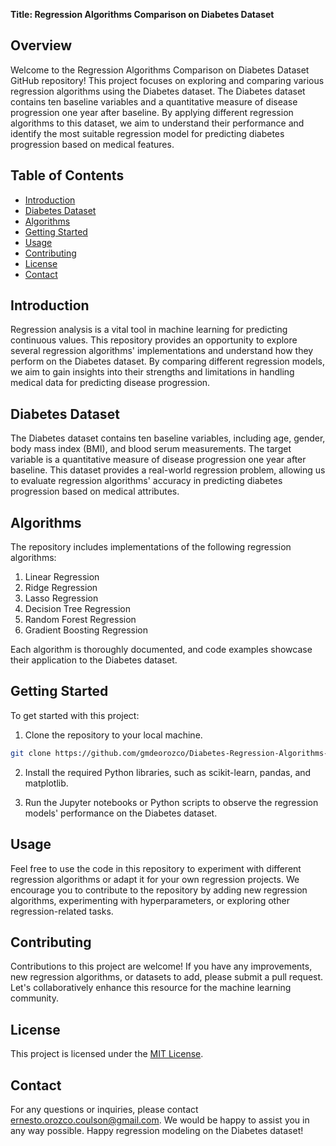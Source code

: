 **Title: Regression Algorithms Comparison on Diabetes Dataset**

## Overview

Welcome to the Regression Algorithms Comparison on Diabetes Dataset GitHub repository! This project focuses on exploring and comparing various regression algorithms using the Diabetes dataset. The Diabetes dataset contains ten baseline variables and a quantitative measure of disease progression one year after baseline. By applying different regression algorithms to this dataset, we aim to understand their performance and identify the most suitable regression model for predicting diabetes progression based on medical features.

## Table of Contents

- [Introduction](#introduction)
- [Diabetes Dataset](#diabetes-dataset)
- [Algorithms](#algorithms)
- [Getting Started](#getting-started)
- [Usage](#usage)
- [Contributing](#contributing)
- [License](#license)
- [Contact](#contact)

## Introduction

Regression analysis is a vital tool in machine learning for predicting continuous values. This repository provides an opportunity to explore several regression algorithms' implementations and understand how they perform on the Diabetes dataset. By comparing different regression models, we aim to gain insights into their strengths and limitations in handling medical data for predicting disease progression.

## Diabetes Dataset

The Diabetes dataset contains ten baseline variables, including age, gender, body mass index (BMI), and blood serum measurements. The target variable is a quantitative measure of disease progression one year after baseline. This dataset provides a real-world regression problem, allowing us to evaluate regression algorithms' accuracy in predicting diabetes progression based on medical attributes.

## Algorithms

The repository includes implementations of the following regression algorithms:

1. Linear Regression
2. Ridge Regression
3. Lasso Regression
4. Decision Tree Regression
5. Random Forest Regression
6. Gradient Boosting Regression

Each algorithm is thoroughly documented, and code examples showcase their application to the Diabetes dataset.

## Getting Started

To get started with this project:

1. Clone the repository to your local machine.

```bash
git clone https://github.com/gmdeorozco/Diabetes-Regression-Algorithms-Comparison.git
```

2. Install the required Python libraries, such as scikit-learn, pandas, and matplotlib.

3. Run the Jupyter notebooks or Python scripts to observe the regression models' performance on the Diabetes dataset.

## Usage

Feel free to use the code in this repository to experiment with different regression algorithms or adapt it for your own regression projects. We encourage you to contribute to the repository by adding new regression algorithms, experimenting with hyperparameters, or exploring other regression-related tasks.

## Contributing

Contributions to this project are welcome! If you have any improvements, new regression algorithms, or datasets to add, please submit a pull request. Let's collaboratively enhance this resource for the machine learning community.

## License

This project is licensed under the [MIT License](LICENSE).

## Contact

For any questions or inquiries, please contact [ernesto.orozco.coulson@gmail.com](mailto:ernesto.orozco.coulson@gmail.com). We would be happy to assist you in any way possible. Happy regression modeling on the Diabetes dataset!
